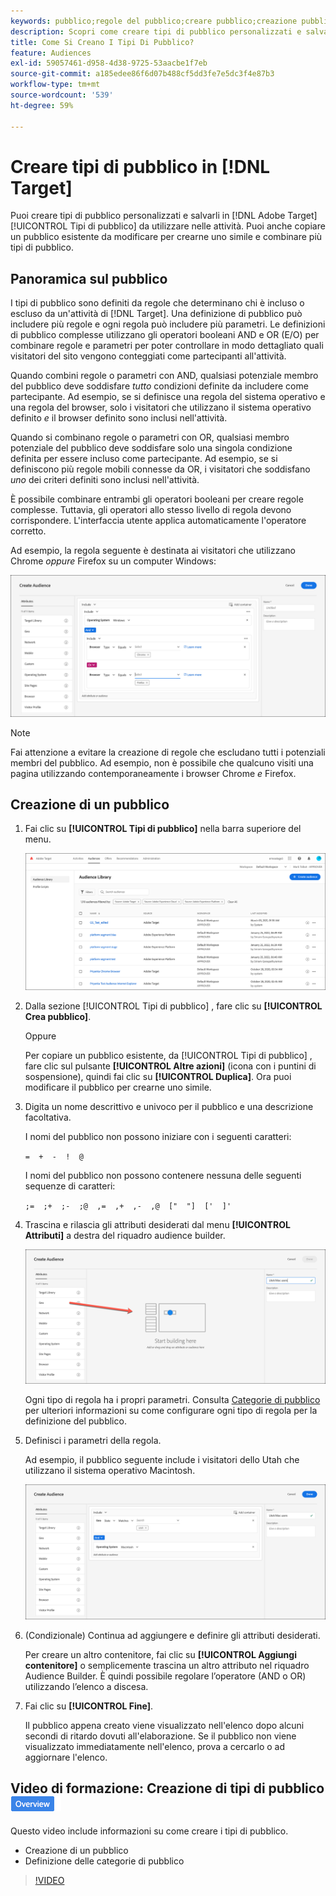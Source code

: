 ```yaml
---
keywords: pubblico;regole del pubblico;creare pubblico;creazione pubblico
description: Scopri come creare tipi di pubblico personalizzati e salvarli in [!DNL Adobe Target] [!UICONTROL Tipi di pubblico] libreria da utilizzare nelle attività.
title: Come Si Creano I Tipi Di Pubblico?
feature: Audiences
exl-id: 59057461-d958-4d38-9725-53aacbe1f7eb
source-git-commit: a185edee86f6d07b488cf5dd3fe7e5dc3f4e87b3
workflow-type: tm+mt
source-wordcount: '539'
ht-degree: 59%

---
```


# Creare tipi di pubblico in [!DNL Target]

Puoi creare tipi di pubblico personalizzati e salvarli in [!DNL Adobe Target] [!UICONTROL Tipi di pubblico] da utilizzare nelle attività. Puoi anche copiare un pubblico esistente da modificare per crearne uno simile e combinare più tipi di pubblico.

## Panoramica sul pubblico

I tipi di pubblico sono definiti da regole che determinano chi è incluso o escluso da un&#39;attività di [!DNL Target]. Una definizione di pubblico può includere più regole e ogni regola può includere più parametri. Le definizioni di pubblico complesse utilizzano gli operatori booleani AND e OR (E/O) per combinare regole e parametri per poter controllare in modo dettagliato quali visitatori del sito vengono conteggiati come partecipanti all&#39;attività.

Quando combini regole o parametri con AND, qualsiasi potenziale membro del pubblico deve soddisfare *tutto* condizioni definite da includere come partecipante. Ad esempio, se si definisce una regola del sistema operativo e una regola del browser, solo i visitatori che utilizzano il sistema operativo definito *e* il browser definito sono inclusi nell&#39;attività.

Quando si combinano regole o parametri con OR, qualsiasi membro potenziale del pubblico deve soddisfare solo una singola condizione definita per essere incluso come partecipante. Ad esempio, se si definiscono più regole mobili connesse da OR, i visitatori che soddisfano *uno* dei criteri definiti sono inclusi nell&#39;attività.

È possibile combinare entrambi gli operatori booleani per creare regole complesse. Tuttavia, gli operatori allo stesso livello di regola devono corrispondere. L&#39;interfaccia utente applica automaticamente l&#39;operatore corretto.

Ad esempio, la regola seguente è destinata ai visitatori che utilizzano Chrome *oppure* Firefox su un computer Windows:

![Creare un pubblico](assets/audience_create.png)

>[!NOTE]
>
>Fai attenzione a evitare la creazione di regole che escludano tutti i potenziali membri del pubblico. Ad esempio, non è possibile che qualcuno visiti una pagina utilizzando contemporaneamente i browser Chrome *e* Firefox.

## Creazione di un pubblico

1. Fai clic su **[!UICONTROL Tipi di pubblico]** nella barra superiore del menu.

   ![immagine audiences_list](assets/audiences_list.png)

1. Dalla sezione [!UICONTROL Tipi di pubblico] , fare clic su **[!UICONTROL Crea pubblico]**.

   Oppure

   Per copiare un pubblico esistente, da [!UICONTROL Tipi di pubblico] , fare clic sul pulsante **[!UICONTROL Altre azioni]** (icona con i puntini di sospensione), quindi fai clic su **[!UICONTROL Duplica]**. Ora puoi modificare il pubblico per crearne uno simile.

1. Digita un nome descrittivo e univoco per il pubblico e una descrizione facoltativa.

   I nomi del pubblico non possono iniziare con i seguenti caratteri:

   `=  +  -  !  @`

   I nomi del pubblico non possono contenere nessuna delle seguenti sequenze di caratteri:

   `;=  ;+  ;-  ;@  ,=  ,+  ,-  ,@  ["  "]  ['  ]'`

1. Trascina e rilascia gli attributi desiderati dal menu **[!UICONTROL Attributi]** a destra del riquadro audience builder.

   ![Trascinare gli attributi](assets/drag-attribute.png)

   Ogni tipo di regola ha i propri parametri. Consulta [Categorie di pubblico](/help/main/c-target/c-audiences/c-target-rules/target-rules.md#concept_E3A77E42F1644503A829B5107B20880D) per ulteriori informazioni su come configurare ogni tipo di regola per la definizione del pubblico.

1. Definisci i parametri della regola.

   Ad esempio, il pubblico seguente include i visitatori dello Utah che utilizzano il sistema operativo Macintosh.

   ![Pubblico Utah/Macintosh](assets/adience-builder.png)

1. (Condizionale) Continua ad aggiungere e definire gli attributi desiderati.

   Per creare un altro contenitore, fai clic su **[!UICONTROL Aggiungi contenitore]** o semplicemente trascina un altro attributo nel riquadro Audience Builder. È quindi possibile regolare l’operatore (AND o OR) utilizzando l’elenco a discesa.

1. Fai clic su **[!UICONTROL Fine]**.

   Il pubblico appena creato viene visualizzato nell&#39;elenco dopo alcuni secondi di ritardo dovuti all&#39;elaborazione. Se il pubblico non viene visualizzato immediatamente nell&#39;elenco, prova a cercarlo o ad aggiornare l&#39;elenco.

## Video di formazione: Creazione di tipi di pubblico ![Icona Panoramica](/help/main/assets/overview.png)

Questo video include informazioni su come creare i tipi di pubblico.

* Creazione di un pubblico
* Definizione delle categorie di pubblico

>[!VIDEO](https://video.tv.adobe.com/v/17392)
